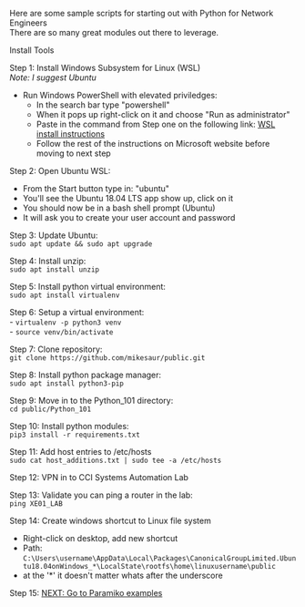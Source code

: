 Here are some sample scripts for starting out with Python for Network Engineers<br>
There are so many great modules out there to leverage.

Install Tools

Step 1: Install Windows Subsystem for Linux (WSL)<br>
<i>Note: I suggest Ubuntu</i><br>
- Run Windows PowerShell with elevated priviledges:
    - In the search bar type "powershell"
    - When it pops up right-click on it and choose "Run as administrator"
    - Paste in the command from Step one on the following link: [WSL install instructions](https://docs.microsoft.com/en-us/windows/wsl/install-win10)
    - Follow the rest of the instructions on Microsoft website before moving to next step 

Step 2: Open Ubuntu WSL:
- From the Start button type in: "ubuntu"
- You'll see the Ubuntu 18.04 LTS app show up, click on it
- You should now be in a bash shell prompt (Ubuntu)
- It will ask you to create your user account and password

Step 3: Update Ubuntu:<br>
```sudo apt update && sudo apt upgrade```

Step 4: Install unzip:<br>
 ```sudo apt install unzip```<br>


Step 5: Install python virtual environment:<br>
 ```sudo apt install virtualenv```<br>

Step 6: Setup a virtual environment:<br>
    - ```virtualenv -p python3 venv```<br>
    - ```source venv/bin/activate```<br>

Step 7: Clone repository:<br>
 ```git clone https://github.com/mikesaur/public.git```

Step 8: Install python package manager:<br>
```sudo apt install python3-pip```<br>

Step 9: Move in to the Python_101 directory:<br>
 ```cd public/Python_101```<br> 
 
Step 10: Install python modules:<br>
 ```pip3 install -r requirements.txt```<br>
   
Step 11: Add host entries to /etc/hosts<br>
```sudo cat host_additions.txt | sudo tee -a /etc/hosts```

Step 12: VPN in to CCI Systems Automation Lab<br>

Step 13: Validate you can ping a router in the lab:<br>
```ping XE01_LAB```<br>

Step 14: Create windows shortcut to Linux file system
- Right-click on desktop, add new shortcut
- Path: 
```C:\Users\username\AppData\Local\Packages\CanonicalGroupLimited.Ubuntu18.04onWindows_*\LocalState\rootfs\home\linuxusername\public```
- at the '*' it doesn't matter whats after the underscore<br>

Step 15: [NEXT: Go to Paramiko examples](https://github.com/mikesaur/public/tree/master/Python_101/paramiko)

 